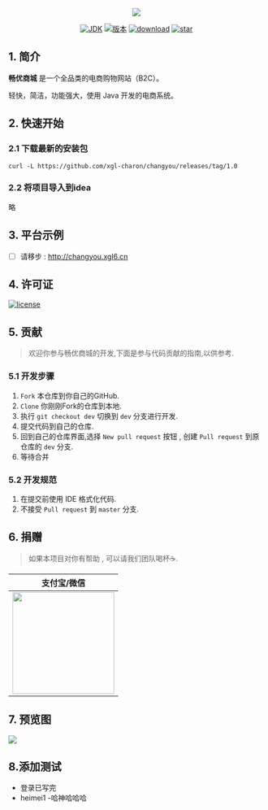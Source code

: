 <p align="center">
<a href="https://github.com/xgl-charon/JinTianFindHouse" target="_blank">
	<img src="https://cdn.xgl6.top/img/b997275e18c03a52075beb26d69aa3c.png" width=""/>
</a>
</p>

<p align="center">
  <a href="https://www.java.com/zh_CN/"><img src="https://img.shields.io/badge/JDK-1.8-yellow.svg" alt="JDK"></a>
  <a href="https://github.com/xgl-charon/JinTianFindHouse/releases"><img src="https://img.shields.io/github/v/release/xgl-charon/changyou" alt="版本"></a>
  <a href="#"><img src="https://img.shields.io/github/last-commit/xgl-charon/changyou" alt="download"></a>
  <a href="#"><img src="https://img.shields.io/github/stars/xgl-charon/changyou?style=social" alt="star"></a>

## 1. 简介

**畅优商城** 是一个全品类的电商购物网站（B2C）。

轻快，简洁，功能强大，使用 Java 开发的电商系统。



## 2. 快速开始

### 2.1 下载最新的安装包

```
curl -L https://github.com/xgl-charon/changyou/releases/tag/1.0
```

### 2.2 将项目导入到idea

略

## 3. 平台示例

- [ ] 请移步 : http://changyou.xgl6.cn

## 4. 许可证

[![license](https://img.shields.io/github/license/xgl-charon/JinTianFindHouse)](https://github.com/xgl-charon/JinTianFindHouse/blob/master/LICENSE)

## 5. 贡献

> 欢迎你参与畅优商城的开发,下面是参与代码贡献的指南,以供参考.

### 5.1 开发步骤

1. `Fork` 本仓库到你自己的GitHub.
2. `Clone`  你刚刚Fork的仓库到本地.
3. 执行  `git checkout dev`  切换到 `dev` 分支进行开发.
4. 提交代码到自己的仓库.
5. 回到自己的仓库界面,选择 ` New pull request ` 按钮 , 创建 ` Pull request ` 到原仓库的 `dev` 分支.
6. 等待合并

### 5.2 开发规范

1. 在提交前使用 IDE 格式化代码.
2. 不接受 ` Pull request ` 到 `master` 分支.

## 6. 捐赠

> 如果本项目对你有帮助 , 可以请我们团队喝杯☕️.

| 支付宝/微信                                                  |
| ------------------------------------------------------------ |
| <img src="http://blogdown.xgl6.top/xglpay.png" width="200"/> |

## 7. 预览图

![](https://cdn.xgl6.top/img/20191225093503.png)

## 8.添加测试
- 登录已写完
- heimei1
-哈神哈哈哈